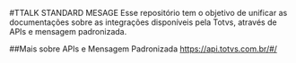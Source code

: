 #TTALK STANDARD MESAGE
Esse repositório tem o objetivo de unificar as documentações sobre as integrações disponíveis pela Totvs, através de APIs e mensagem padronizada. 

##Mais sobre APIs e Mensagem Padronizada
https://api.totvs.com.br/#/